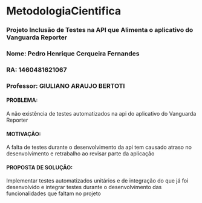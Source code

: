 # MetodologiaCientifica

### Projeto Inclusão de Testes na API que Alimenta o aplicativo do Vanguarda Reporter
### Nome: Pedro Henrique Cerqueira Fernandes
### RA: 1460481621067
### Professor: GIULIANO ARAUJO BERTOTI

#### PROBLEMA: 

A não existência de testes automatizados na api do aplicativo do Vanguarda Reporter  

#### MOTIVAÇÃO: 

A falta de testes durante o desenvolvimento da api tem causado atraso no desenvolvimento e retrabalho ao revisar parte da aplicação

#### PROPOSTA DE SOLUÇÃO:

Implementar testes automatizados unitários e de integração do que já foi desenvolvido e integrar testes durante o desenvolvimento das funcionalidades que faltam no projeto
